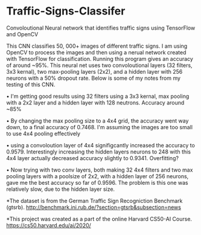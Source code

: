 # Traffic-Signs-Classifer

Convoloutional Neural network that identifies traffic signs using TensorFlow and OpenCV

This CNN classifies 50, 000+ images of different traffic signs. I am using OpenCV to process the images and then using a nerual network created with TensorFlow for classification. Running this program gives an accuracy of around ~95%. This neural net uses two convoloutional layers (32 filters, 3x3 kernal), two max-pooling layers (2x2), and a hidden layer with 256 neurons with a 50% dropout rate. Below is some of my notes from my testing of this CNN.


• I'm getting good results using  32 filters using a 3x3 kernal, max pooling with a 2x2 layer and  a  hidden layer with 128 neutrons. Accuracy around ~85%

• By changing the max pooling size to a 4x4 grid, the accuracy went way down, to a final accuracy of 0.7468. I'm assuming the images are too small to use 4x4 pooling effectively

• using a convoloution layer of 4x4 signifigcantly increased the accuracy to 0.9579. Interestingly increasing  the hidden layers neurons to 248 with this  4x4 layer actually decreased accuracy slightly to 0.9341. Overfitting? 

• Now trying with two conv layers, both making 32 4x4 filters and two max pooling layers with a poolsize of 2x2, with a hidden layer of 256 neurons, gave me the best accuracy so far of 0.9596. The problem is this one was relatively slow, due to the hidden layer size.  
  
  
*The dataset is from the German Traffic Sign Recogniction Benchmark (gtsrb). http://benchmark.ini.rub.de/?section=gtsrb&subsection=news

*This project was created as a part of the online Harvard CS50-AI Course. https://cs50.harvard.edu/ai/2020/

